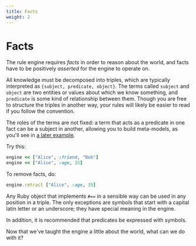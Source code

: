 ```yaml
---
title: Facts
weight: 2
---
```


# Facts

The rule engine requires _facts_ in order to reason about the world, and facts have to be positively _asserted_ for the engine to operate on.

All knowledge must be decomposed into triples, which are typically interpreted as `{subject, predicate, object}`. The terms called `subject` and `object` are two entities or values about which we know something, and `predicate` is some kind of relationship between them. Though you are free to structure the triples in another way, your rules will likely be easier to read if you follow the convention.

The roles of the terms are not fixed: a term that acts as a predicate in one fact can be a subject in another, allowing you to build meta-models, as you'll see in [a later example](../more-facts).

Try this:

```ruby
engine << ["Alice", :friend, "Bob"]
engine << ["Alice", :age, 35]
```

To remove facts, do:

```ruby
engine.retract ["Alice", :age, 35]
```

Any Ruby object that implements `#==` in a sensible way can be used in any position in a triple. The only exceptions are symbols that start with a capital latin letter or an underscore; they have special meaning in the engine.

In addition, it is recommended that predicates be expressed with symbols.

Now that we've taught the engine a little about the world, what can we do with it?
